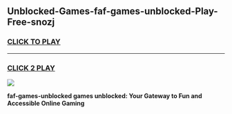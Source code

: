 
## Unblocked-Games-faf-games-unblocked-Play-Free-snozj
<h3>
<a href="https://premium76.site?title=faf-games-unblocked&ref=18A">CLICK TO PLAY</a></h3>
<hr>

<h3>
<a href="https://premium76.site?title=faf-games-unblocked&ref=18A">CLICK 2 PLAY</a>
  
</h3>

<a href="https://premium76.site?title=faf-games-unblocked&ref=18A"><img src="https://clearcache.store/games.png"></a>


**faf-games-unblocked games unblocked: Your Gateway to Fun and Accessible Online Gaming**
